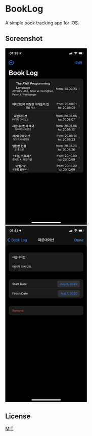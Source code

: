 # BookLog
A simple book tracking app for iOS.

## Screenshot
<img src="assets/screenshot1.png" alt="screenshot" height="559"/>
<img src="assets/screenshot2.png" alt="screenshot" height="559"/>

## License
[MIT](LICENSE)
